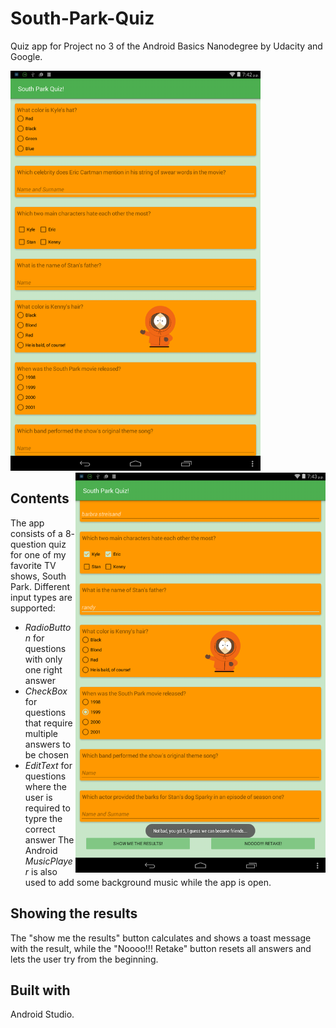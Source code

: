 # South-Park-Quiz #
Quiz app for Project no 3 of the Android Basics Nanodegree by Udacity and Google. 

<img src="SouthParkQuiz-2017-04-12.png" width="400">  <img src="SouthParkQuiz-2017-04-12-no2.png" width="400" align="right">

## Contents ##
The app consists of a 8- question quiz for one of my favorite  TV shows, South Park.
Different input types are supported:
- *RadioButton* for questions with only one right answer
- *CheckBox* for questions that require multiple answers to be chosen
- *EditText* for questions where the user is required to typre the correct answer
The Android *MusicPlayer* is also used to add some background music while the app is open.

## Showing the results ##
The "show me the results" button calculates and shows a toast message with the result, 
while the "Noooo!!! Retake" button resets all answers and lets the user try from the beginning.

## Built with ##
Android Studio.
